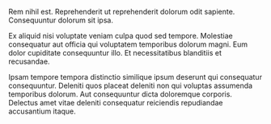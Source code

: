 Rem nihil est. Reprehenderit ut reprehenderit dolorum odit sapiente. Consequuntur dolorum sit ipsa.
 Ex aliquid nisi voluptate veniam culpa quod sed tempore. Molestiae consequatur aut officia qui voluptatem temporibus dolorum magni. Eum dolor cupiditate consequuntur illo. Et necessitatibus blanditiis et recusandae.
 Ipsam tempore tempora distinctio similique ipsum deserunt qui consequatur consequuntur. Deleniti quos placeat deleniti non qui voluptas assumenda temporibus dolorum. Aut consequuntur dicta doloremque corporis. Delectus amet vitae deleniti consequatur reiciendis repudiandae accusantium itaque.